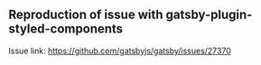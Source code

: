 ## Reproduction of issue with gatsby-plugin-styled-components

Issue link: https://github.com/gatsbyjs/gatsby/issues/27370
